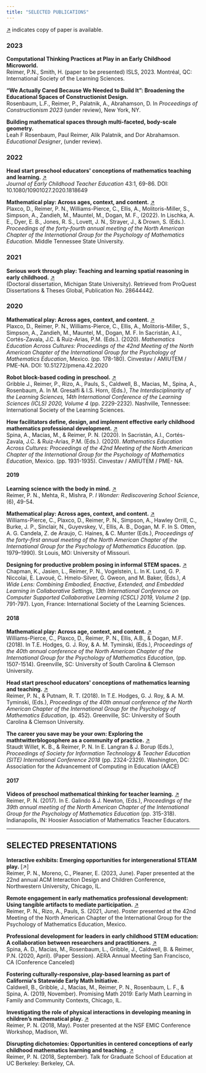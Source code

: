 ```yaml
---
title: "SELECTED PUBLICATIONS"
---
```

[↗]() indicates copy of paper is available.

### 2023

**Computational Thinking Practices at Play in an Early Childhood Microworld.**  
Reimer, P.N., Smith, H. (paper to be presented) ISLS, 2023. Montréal, QC: International Society of the Learning Sciences.

**“We Actually Cared Because We Needed to Build It”: Broadening the Educational Spaces of Constructionist Design.**  
Rosenbaum, L.F., Reimer, P., Palatnik, A., Abrahamson, D.  In *Proceedings of Constructionism 2023* (under review), New York, NY.

**Building mathematical spaces through multi-faceted, body-scale geometry.**  
Leah F Rosenbaum, Paul Reimer, Alik Palatnik, and Dor Abrahamson. *Educational Designer*, (under review).


### 2022

**Head start preschool educators' conceptions of mathematics teaching and learning.** [↗](/publications/Head_Start_educators_conceptions_of_early.pdf)   
*Journal of Early Childhood Teacher Education* 43:1, 69-86. DOI: 10.1080/10901027.2020.1818649

**Mathematical play: Across ages, context, and content.** [↗](/publications/PMENA44_2022_mathematical_play.pdf)   
Plaxco, D., Reimer, P. N., Williams-Pierce, C., Ellis, A., Molitoris-Miller, S., Simpson, A., Zandieh, M., Mauntel, M., Dogan, M. F., (2022). In Lischka, A. E., Dyer, E. B., Jones, R. S., Lovett, J. N., Strayer, J., & Drown, S. (Eds.). *Proceedings of the forty-fourth annual meeting of the North American Chapter of the International Group for the Psychology of Mathematics Education*. Middle Tennessee State University.

### 2021

**Serious work through play: Teaching and learning spatial reasoning in early childhood.** [↗](/publications/proquest.dissertation.paulreimer.pdf)     
(Doctoral dissertation, Michigan State University). Retrieved from ProQuest Dissertations & Theses Global, Publication No. 28644442.

### 2020

**Mathematical play: Across ages, context, and content.** [↗](/publications/PMENA42_WG_Mathematical_Play.pdf)    
Plaxco, D., Reimer, P. N., Williams-Pierce, C., Ellis, A., Molitoris-Miller, S., Simpson, A., Zandieh, M., Mauntel, M., Dogan, M. F. In Sacristán, A.I., Cortés-Zavala, J.C. & Ruiz-Arias, P.M. (Eds.). (2020). *Mathematics Education Across Cultures: Proceedings of the 42nd Meeting of the North American Chapter of the International Group for the Psychology of Mathematics Education*, Mexico. (pp. 178-180). Cinvestav / AMIUTEM / PME-NA. DOI: 10.51272/pmena.42.2020

**Robot block-based coding in preschool.** [↗](/publications/Robot_Block_based_Coding_in_Preschool.pdf)    
Gribble J., Reimer, P., Rizo, A., Pauls, S., Caldwell, B., Macias, M., Spina, A., Rosenbaum, A. In M. Gresalfi & I.S. Horn, (Eds.), *The Interdisciplinarity of the Learning Sciences, 14th International Conference of the Learning Sciences (ICLS) 2020, Volume 4* (pp. 2229-2232). Nashville, Tennessee: International Society of the Learning Sciences.

**How facilitators define, design, and implement effective early childhood mathematics professional development.** [↗](/publications/How_facilitators_define_design_and_implement.pdf)    
Spina, A., Macias, M., & Reimer, P. N. (2020). In Sacristán, A.I., Cortés-Zavala, J.C. & Ruiz-Arias, P.M. (Eds.). (2020). *Mathematics Education Across Cultures: Proceedings of the 42nd Meeting of the North American Chapter of the International Group for the Psychology of Mathematics Education*, Mexico. (pp. 1931-1935). Cinvestav / AMIUTEM / PME- NA.

#### 2019

**Learning science with the body in mind.** [↗](/publications/Learning_science_with_the_body_in_mind.pdf)  
Reimer, P. N., Mehta, R., Mishra, P.
*I Wonder: Rediscovering School Science*, (6), 49-54.

**Mathematical play: Across ages, context, and content.** [↗](/publications/PMENA41_2019_mathematical_play.pdf)   
Williams-Pierce, C., Plaxco, D., Reimer, P. N., Simpson, A., Hawley Orrill, C., Burke, J. P., Sinclair, N., Guyevskey, V., Ellis, A. B., Dogan, M. F. In S. Otten, A. G. Candela, Z. de Araujo, C. Haines, & C. Munter (Eds.), *Proceedings of the forty-first annual meeting of the North American Chapter of the International Group for the Psychology of Mathematics Education*. (pp. 1979–1990). St Louis, MO: University of Missouri.

**Designing for productive problem posing in informal STEM spaces.**  [↗](/publications/Designing_for_productive_problem_posing.pdf)  
Chapman, K., Jasien, L., Reimer, P. N., Vogelstein, L. In K. Lund, G. P. Niccolai, E. Lavoué, C. Hmelo-Silver, G. Gweon, and M. Baker, (Eds.), *A Wide Lens: Combining Embodied, Enactive, Extended, and Embedded Learning in Collaborative Settings, 13th International Conference on Computer Supported Collaborative Learning (CSCL) 2019, Volume 2* (pp. 791-797). Lyon, France: International Society of the Learning Sciences.

#### 2018

**Mathematical play: Across age, context, and content.**  [↗](/publications/PMENA2018ProceedingsMathematicalPlay.pdf)  
Williams-Pierce, C., Plaxco, D., Reimer, P. N., Ellis, A.B., & Dogan, M.F. (2018). In T.E. Hodges, G. J. Roy, & A. M. Tyminski, (Eds.), *Proceedings of the 40th annual conference of the North American Chapter of the International Group for the Psychology of Mathematics Education*, (pp. 1507-1514). Greenville, SC: University of South Carolina & Clemson University.

**Head start preschool educators' conceptions of mathematics learning and teaching.** [↗](/publications/Reimer_PMENA2018_Proceedings.pdf)    
Reimer, P. N., & Putnam, R. T. (2018). In T.E. Hodges, G. J. Roy, & A. M. Tyminski, (Eds.), *Proceedings of the 40th annual conference of the North American Chapter of the International Group for the Psychology of Mathematics Education*, (p. 452). Greenville, SC: University of South Carolina & Clemson University.

**The career you save may be your own: Exploring the mathtwitterblogosphere as a community of practice.**  [↗](/publications/StaudtWilletReimer2018.pdf)  
Staudt Willet, K. B., & Reimer, P. N. In E. Langran & J. Borup (Eds.), *Proceedings of Society for Information Technology & Teacher Education (SITE) International Conference 2018* (pp. 2324-2329). Washington, DC: Association for the Advancement of Computing in Education (AACE)

#### 2017

**Videos of preschool mathematical thinking for teacher learning.** [↗](/publications/Videos_of_Preschool_Mathematical_Thinkin.pdf)  
Reimer, P. N. (2017). In E. Galindo & J. Newton, (Eds.), *Proceedings of the 39th annual meeting of the North American Chapter of the International Group for the Psychology of Mathematics Education* (pp. 315-318). Indianapolis, IN: Hoosier Association of Mathematics Teacher Educators.

---

## SELECTED PRESENTATIONS

**Interactive exhibits: Emerging opportunities for intergenerational STEAM play.**  [↗]  
Reimer, P. N., Moreno, C., Pleaner, E. (2023, June). Paper presented at the 22nd annual ACM Interaction Design and Children Conference, Northwestern University, Chicago, IL.

**Remote engagement in early mathematics professional development: Using tangible artifacts to mediate participation.**  [↗](/publications/Remote_engagement_in_early_mathematics.pdf)  
Reimer, P. N., Rizo, A., Pauls, S. (2021, June). Poster presented at the 42nd Meeting of the North American Chapter of the International Group for the Psychology of Mathematics Education, Mexico.

**Professional development for leaders in early childhood STEM education: A collaboration between researchers and practitioners.** [↗](http://tinyurl.com/v8hcw37)     
Spina, A. D., Macias, M., Rosenbaum, L., Gribble, J., Caldwell, B. & Reimer, P.N. (2020, April). (Paper Session). AERA Annual Meeting San Francisco, CA (Conference Canceled)
 
**Fostering culturally-responsive, play-based learning as part of California's Statewide Early Math Initiative.**  
Caldwell, B., Gribble, J., Macias, M., Reimer, P. N., Rosenbaum, L. F., & Spina, A. (2019, November). Promising Math 2019: Early Math Learning in Family and Community Contexts, Chicago, IL. 

**Investigating the role of physical interactions in developing meaning in children’s mathematical play.** [↗](/publications/Poster_physinteractionschildrenmathplay.Reimer.pdf)   
Reimer, P. N. (2018, May). Poster presented at the NSF EMIC Conference Workshop, Madison, WI. 

**Disrupting dichotomies: Opportunities in centered conceptions of early childhood mathematics learning and teaching.** [↗](https://www.youtube.com/watch?v=QyWAGexs8Mkwww.youtube.com/watch?v=QyWAGexs8Mk)    
Reimer, P. N. (2018, September). Talk for Graduate School of Education at UC Berkeley: Berkeley, CA.

